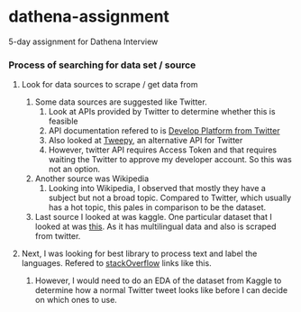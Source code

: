 # dathena-assignment
5-day assignment for Dathena Interview

### Process of searching for data set / source
1. Look for data sources to scrape / get data from
   1.  Some data sources are suggested like Twitter.
       1.  Look at APIs provided by Twitter to determine whether this is feasible
       2. API documentation refered to is [Develop Platform from Twitter](https://developer.twitter.com/en/docs/twitter-api/v1/tweets/search/api-reference/get-search-tweets)
       3. Also looked at [Tweepy](https://docs.tweepy.org/en/latest/), an alternative API for Twitter
       4. However, twitter API requires Access Token and that requires waiting the Twitter to approve my developer account. So this was not an option.
   2.  Another source was Wikipedia
       1.  Looking into Wikipedia, I observed that mostly they have a subject but not a broad topic. Compared to Twitter, which usually has a hot topic, this pales in comparison to be the dataset.
   3.  Last source I looked at was kaggle. One particular dataset that I looked at was [this](https://www.kaggle.com/rtatman/analyzing-multilingual-data/data). As it has multilingual data and also is scraped from twitter.

2. Next, I was looking for best library to process text and label the languages. Refered to [stackOverflow](https://stackoverflow.com/questions/39142778/python-how-to-determine-the-language) links like this.
   1. However, I would need to do an EDA of the dataset from Kaggle to determine how a normal Twitter tweet looks like before I can decide on which ones to use.
